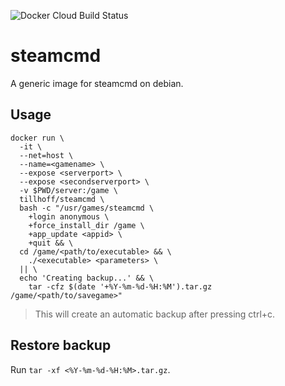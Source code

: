 ![Docker Cloud Build Status](https://img.shields.io/docker/cloud/build/tillhoff/steamcmd)

# steamcmd

A generic image for steamcmd on debian.

## Usage

```
docker run \
  -it \
  --net=host \
  --name=<gamename> \
  --expose <serverport> \
  --expose <secondserverport> \
  -v $PWD/server:/game \
  tillhoff/steamcmd \
  bash -c "/usr/games/steamcmd \
    +login anonymous \
    +force_install_dir /game \
    +app_update <appid> \
    +quit && \
  cd /game/<path/to/executable> && \
    ./<executable> <parameters> \
  || \
  echo 'Creating backup...' && \
    tar -cfz $(date '+%Y-%m-%d-%H:%M').tar.gz /game/<path/to/savegame>"
```

> This will create an automatic backup after pressing ctrl+c.

## Restore backup

Run `tar -xf <%Y-%m-%d-%H:%M>.tar.gz`.
